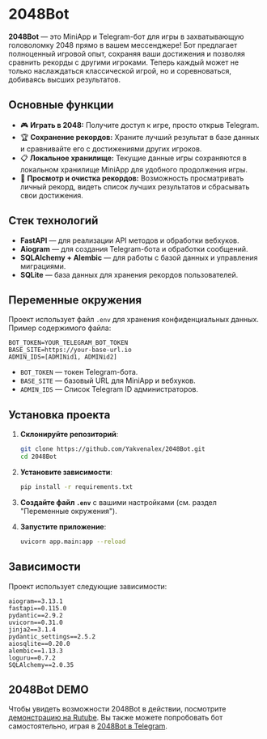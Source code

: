# 2048Bot

**2048Bot** — это MiniApp и Telegram-бот для игры в захватывающую головоломку 2048 прямо в вашем мессенджере! Бот предлагает полноценный игровой опыт, сохраняя ваши достижения и позволяя сравнить рекорды с другими игроками. Теперь каждый может не только наслаждаться классической игрой, но и соревноваться, добиваясь высших результатов.

## Основные функции

- 🎮 **Играть в 2048:** Получите доступ к игре, просто открыв Telegram.
- 🏆 **Сохранение рекордов:** Храните лучший результат в базе данных и сравнивайте его с достижениями других игроков.
- 📋 **Локальное хранилище:** Текущие данные игры сохраняются в локальном хранилище MiniApp для удобного продолжения игры.
- 🔄 **Просмотр и очистка рекордов:** Возможность просматривать личный рекорд, видеть список лучших результатов и сбрасывать свои достижения.

## Стек технологий

- **FastAPI** — для реализации API методов и обработки вебхуков.
- **Aiogram** — для создания Telegram-бота и обработки сообщений.
- **SQLAlchemy + Alembic** — для работы с базой данных и управления миграциями.
- **SQLite** — база данных для хранения рекордов пользователей.

## Переменные окружения

Проект использует файл `.env` для хранения конфиденциальных данных. Пример содержимого файла:

```env
BOT_TOKEN=YOUR_TELEGRAM_BOT_TOKEN
BASE_SITE=https://your-base-url.io
ADMIN_IDS=[ADMINid1, ADMINid2]
```

- `BOT_TOKEN` — токен Telegram-бота.
- `BASE_SITE` — базовый URL для MiniApp и вебхуков.
- `ADMIN_IDS` — Список Telegram ID администраторов.

## Установка проекта

1. **Склонируйте репозиторий**:
   ```bash
   git clone https://github.com/Yakvenalex/2048Bot.git
   cd 2048Bot
   ```

2. **Установите зависимости**:
   ```bash
   pip install -r requirements.txt
   ```

3. **Создайте файл `.env`** с вашими настройками (см. раздел "Переменные окружения").

4. **Запустите приложение**:
   ```bash
   uvicorn app.main:app --reload
   ```

## Зависимости

Проект использует следующие зависимости:

```text
aiogram==3.13.1
fastapi==0.115.0
pydantic==2.9.2
uvicorn==0.31.0
jinja2==3.1.4
pydantic_settings==2.5.2
aiosqlite==0.20.0
alembic==1.13.3
loguru==0.7.2
SQLAlchemy==2.0.35
```

## 2048Bot DEMO

Чтобы увидеть возможности 2048Bot в действии, посмотрите [демонстрацию на Rutube](https://rutube.ru/video/private/38bae2fcdb307aa180317f562b38424b/?p=bdv6BXc-HrkfpDZMYjoa4g). Вы также можете попробовать бот самостоятельно, играя в [2048Bot в Telegram](https://t.me/fast_api_2048BOT).
